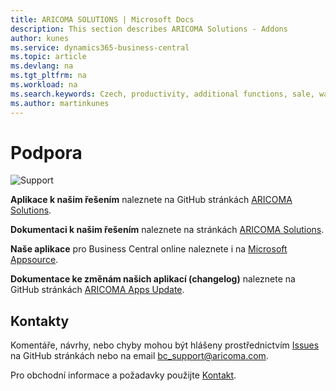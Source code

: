 ```yaml
---
title: ARICOMA SOLUTIONS | Microsoft Docs
description: This section describes ARICOMA Solutions - Addons
author: kunes
ms.service: dynamics365-business-central
ms.topic: article
ms.devlang: na
ms.tgt_pltfrm: na
ms.workload: na
ms.search.keywords: Czech, productivity, additional functions, sale, warehouse, invoicing, barcode, claims, transportation, workflow
ms.author: martinkunes
---
```


# Podpora

![Support](media/support.png)

**Aplikace k našim řešením** naleznete na GitHub stránkách [ARICOMA Solutions](https://github.com/ARICOMA-D365BC/ARICOMA-SOLUTIONS).

**Dokumentaci k našim řešením** naleznete na stránkách [ARICOMA Solutions](https://www.aricoma.com/docs/cs-cz/dynamics365/business-central/Solutions/solutions.html).

**Naše aplikace** pro Business Central online naleznete i na [Microsoft Appsource](https://appsource.microsoft.com/cs-cz/marketplace/apps?page=1&search=aricoma&product=dynamics-365-business-central).


**Dokumentace ke změnám našich aplikací (changelog)** naleznete na GitHub stránkách [ARICOMA Apps Update](https://aricoma-d365bc.github.io/ARICOMA-SOLUTIONS/).

## Kontakty

Komentáře, návrhy, nebo chyby mohou být hlášeny prostřednictvím [Issues](https://github.com/ARICOMA-D365BC/AC-Solutions/issues) na GitHub stránkách nebo na email bc_support@aricoma.com.

Pro obchodní informace a požadavky použijte [Kontakt](https://www.aricoma.com/cs/co-delame/podnikove-aplikace/informacni-systemy-microsoft/erp-pro-stredni-a-mensi-firmy#contact).